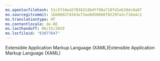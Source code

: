 ```yaml
---
ms.openlocfilehash: 51c5734ea5783831db4ff90a710fd1eb28dc0a87
ms.sourcegitcommit: 1bb00d2f4343e73ae8d58668f02297a3cf10a4c1
ms.translationtype: HT
ms.contentlocale: de-DE
ms.lasthandoff: 06/15/2019
ms.locfileid: "63877647"
---
```

<span data-ttu-id="15af2-101">Extensible Application Markup Language (XAML)</span><span class="sxs-lookup"><span data-stu-id="15af2-101">Extensible Application Markup Language (XAML)</span></span>